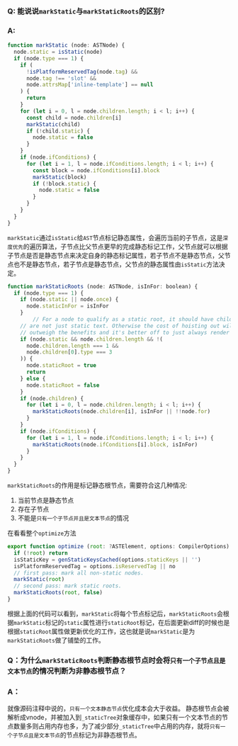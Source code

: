 ### Q: 能说说`markStatic`与`markStaticRoots`的区别?

### A:
```js
function markStatic (node: ASTNode) {
  node.static = isStatic(node)
  if (node.type === 1) {
    if (
      !isPlatformReservedTag(node.tag) &&
      node.tag !== 'slot' &&
      node.attrsMap['inline-template'] == null
    ) {
      return
    }
    for (let i = 0, l = node.children.length; i < l; i++) {
      const child = node.children[i]
      markStatic(child)
      if (!child.static) {
        node.static = false
      }
    }
    if (node.ifConditions) {
      for (let i = 1, l = node.ifConditions.length; i < l; i++) {
        const block = node.ifConditions[i].block
        markStatic(block)
        if (!block.static) {
          node.static = false
        }
      }
    }
  }
}
```
`markStatic`通过`isStatic`给`AST`节点标记静态属性，会遍历当前的子节点，这是`深度优先`的遍历算法，子节点比父节点更早的完成静态标记工作，父节点就可以根据子节点是否是静态节点来决定自身的静态标记属性，若子节点不是静态节点，父节点也不是静态节点，若子节点是静态节点，父节点的静态属性由`isStatic`方法决定。

```js
function markStaticRoots (node: ASTNode, isInFor: boolean) {
  if (node.type === 1) {
    if (node.static || node.once) {
      node.staticInFor = isInFor
    }
		// For a node to qualify as a static root, it should have children that
    // are not just static text. Otherwise the cost of hoisting out will
    // outweigh the benefits and it's better off to just always render it fresh.
    if (node.static && node.children.length && !(
      node.children.length === 1 &&
      node.children[0].type === 3
    )) {
      node.staticRoot = true
      return
    } else {
      node.staticRoot = false
    }
    if (node.children) {
      for (let i = 0, l = node.children.length; i < l; i++) {
        markStaticRoots(node.children[i], isInFor || !!node.for)
      }
    }
    if (node.ifConditions) {
      for (let i = 1, l = node.ifConditions.length; i < l; i++) {
        markStaticRoots(node.ifConditions[i].block, isInFor)
      }
    }
  }
}
```

`markStaticRoots`的作用是标记静态根节点，需要符合这几种情况:
1. 当前节点是静态节点
2. 存在子节点
3. 不能是`只有一个子节点并且是文本节点`的情况

在看看整个`optimize`方法

```js
export function optimize (root: ?ASTElement, options: CompilerOptions) {
  if (!root) return
  isStaticKey = genStaticKeysCached(options.staticKeys || '')
  isPlatformReservedTag = options.isReservedTag || no
  // first pass: mark all non-static nodes.
  markStatic(root)
  // second pass: mark static roots.
  markStaticRoots(root, false)
}
```

根据上面的代码可以看到，`markStatic`将每个节点标记后，`markStaticRoots`会根据`markStatic`标记的`static`属性进行`staticRoot`标记，在后面更新diff的时候也是根据`staticRoot`属性做更新优化的工作，这也就是说`markStatic`是为`markStaticRoots`做了铺垫的工作。


### Q：为什么`markStaticRoots`判断静态根节点时会将`只有一个子节点且是文本节点`的情况判断为非静态根节点？

### A：

就像源码注释中说的，`只有一个文本静态节点`优化成本会大于收益。
静态根节点会被解析成vnode，并被加入到`_staticTree`对象缓存中，如果只有一个文本节点的节点数量多则占用内存也多，为了减少部分`_staticTree`中占用的内存，就将`只有一个子节点且是文本节点`的节点标记为非静态根节点。